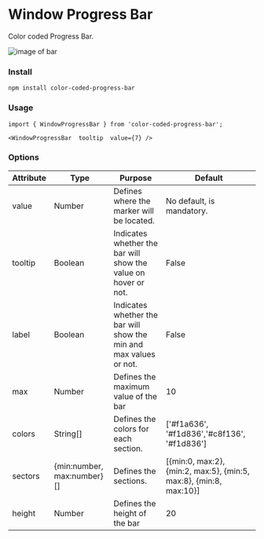 # Window Progress Bar
Color coded Progress Bar.

![image of bar](https://i.imgur.com/iipIjpq.png)

### Install

`npm install color-coded-progress-bar`

### Usage

`import { WindowProgressBar } from 'color-coded-progress-bar';`

`<WindowProgressBar 
        tooltip 
        value={7} />`

### Options

| Attribute | Type                       | Purpose                                                            | Default                                                           |
|-----------|----------------------------|--------------------------------------------------------------------|-------------------------------------------------------------------|
| value     | Number                     | Defines where the marker will be located.                          | No default, is mandatory.                                         |
| tooltip   | Boolean                    | Indicates whether the bar will show the value on hover or not.     | False                                                             |
| label     | Boolean                    | Indicates whether the bar will show the min and max values or not. | False                                                             |
| max       | Number                     | Defines the maximum value of the bar                               | 10                                                                |
| colors    | String[]                   | Defines the colors for each section.                               | ['#f1a636', '#f1d836','#c8f136', '#f1d836']                       |
| sectors   | {min:number, max:number}[] | Defines the sections.                                              | [{min:0, max:2}, {min:2, max:5}, {min:5, max:8}, {min:8, max:10}] |
| height    | Number                     | Defines the height of the bar                                      | 20                                                                |

